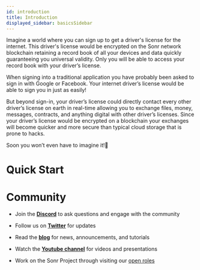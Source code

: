 ```yaml
---
id: introduction
title: Introduction
displayed_sidebar: basicsSidebar
---
```


Imagine a world where you can sign up to get a driver's license for the internet. This driver's license would be encrypted on the Sonr network blockchain retaining a record book of all your devices and data quickly guaranteeing you universal validity. Only you will be able to access your record book with your driver’s license.

When signing into a traditional application you have probably been asked to sign in with Google or Facebook. Your internet driver’s license would be able to sign you in just as easily!

But beyond sign-in, your driver’s license could directly contact every other driver’s license on earth in real-time allowing you to exchange files, money, messages, contracts, and anything digital with other driver’s licenses. Since your driver’s license would be encrypted on a blockchain your exchanges will become quicker and more secure than typical cloud storage that is prone to hacks.

Soon you won’t even have to imagine it!🚀


# Quick Start





# Community

*   Join the [**Discord**](https://sonr.io/discord) to ask questions and engage with the community

*   Follow us on [**Twitter**](https://sonr.io/twitter) for updates

*   Read the [**blog**](https://pulse.sonr.io) for news, announcements, and tutorials

*   Watch the [**Youtube channel**](https://sonr.io/youtube) for videos and presentations

*   Work on the Sonr Project through visiting our [open roles](https://jobs.polymer.co/sonr)
